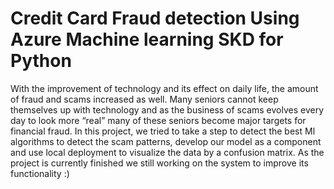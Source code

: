 # Credit Card Fraud detection Using Azure Machine learning SKD for Python
With the improvement of technology and its effect on daily life, the amount of fraud and scams increased as well. Many seniors cannot keep themselves up with technology and as the business of scams evolves every day to look more “real” many of these seniors become major targets for financial fraud.
In this project, we tried to take a step to detect the best Ml algorithms to detect the scam patterns, develop our model as a component and use local deployment to visualize the data by a confusion matrix.
As the project is currently finished we still working on the system to improve its functionality :)
